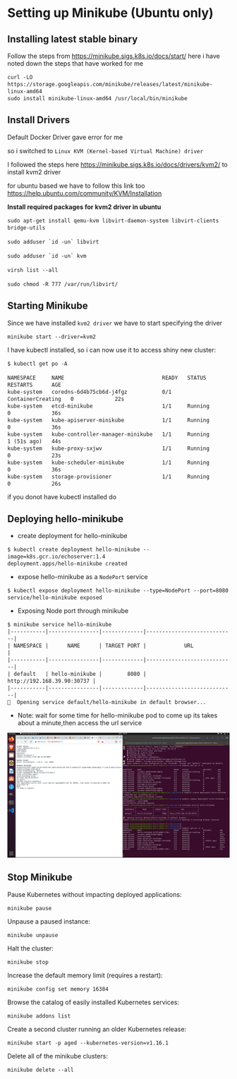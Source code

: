 # Setting up Minikube (Ubuntu only)

## Installing latest stable binary 


Follow the steps from https://minikube.sigs.k8s.io/docs/start/ 
here i have noted down the steps that have worked for me

```
curl -LO https://storage.googleapis.com/minikube/releases/latest/minikube-linux-amd64
sudo install minikube-linux-amd64 /usr/local/bin/minikube
```

## Install Drivers 

Default Docker Driver gave error for me 

so i switched to `Linux KVM (Kernel-based Virtual Machine) driver`

I followed the steps here https://minikube.sigs.k8s.io/docs/drivers/kvm2/ to install kvm2 driver 

for ubuntu based we have to follow this link too https://help.ubuntu.com/community/KVM/Installation

**Install required packages for kvm2 driver in ubuntu**

```
sudo apt-get install qemu-kvm libvirt-daemon-system libvirt-clients bridge-utils

sudo adduser `id -un` libvirt

sudo adduser `id -un` kvm

virsh list --all

sudo chmod -R 777 /var/run/libvirt/

```

## Starting Minikube 

Since we have installed `kvm2 driver` we have to start specifying the driver 

```
minikube start --driver=kvm2
```

I have kubectl installed, so i can now use it to access shiny new cluster:
```
$ kubectl get po -A

NAMESPACE     NAME                               READY   STATUS              RESTARTS      AGE
kube-system   coredns-6d4b75cb6d-j4fgz           0/1     ContainerCreating   0             22s
kube-system   etcd-minikube                      1/1     Running             0             36s
kube-system   kube-apiserver-minikube            1/1     Running             0             36s
kube-system   kube-controller-manager-minikube   1/1     Running             1 (51s ago)   44s
kube-system   kube-proxy-sxjwv                   1/1     Running             0             23s
kube-system   kube-scheduler-minikube            1/1     Running             0             36s
kube-system   storage-provisioner                1/1     Running             0             26s

```
if you donot have kubectl installed do 


## Deploying hello-minikube

- create deployment for hello-minikube
```
$ kubectl create deployment hello-minikube --image=k8s.gcr.io/echoserver:1.4
deployment.apps/hello-minikube created
```
- expose hello-minikube as a `NodePort` service 
```
$ kubectl expose deployment hello-minikube --type=NodePort --port=8080
service/hello-minikube exposed
```
- Exposing Node port through minikube 
```
$ minikube service hello-minikube
|-----------|----------------|-------------|----------------------------|
| NAMESPACE |      NAME      | TARGET PORT |            URL             |
|-----------|----------------|-------------|----------------------------|
| default   | hello-minikube |        8080 | http://192.168.39.90:30737 |
|-----------|----------------|-------------|----------------------------|
🎉  Opening service default/hello-minikube in default browser...
```

- Note: wait for some time for hello-minikube pod to come up its takes about a minute,then access the url service 

![Website through minikube](./images/1k8s_server.png)

## Stop Minikube 

Pause Kubernetes without impacting deployed applications:

```
minikube pause
```
Unpause a paused instance:

```
minikube unpause
```
Halt the cluster:

```
minikube stop
```
Increase the default memory limit (requires a restart):

```
minikube config set memory 16384
```
Browse the catalog of easily installed Kubernetes services:

```
minikube addons list
```
Create a second cluster running an older Kubernetes release:

```
minikube start -p aged --kubernetes-version=v1.16.1
```
Delete all of the minikube clusters:

```
minikube delete --all
```